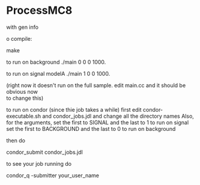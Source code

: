 # ProcessMC8
with gen info


o compile:

make

to run on background
./main 0 0 0 1000.

to run on signal modelA
./main 1 0 0 1000.

(right now it doesn't run on the full sample.  edit main.cc and it should be obvious now\
 to change this)

to run on condor (since thie job takes a while)
first edit condor-executable.sh and condor_jobs.jdl and change all the directory names
Also, for the arguments, set the first to SIGNAL and the last to 1 to run on signal
set the first to BACKGROUND and the last to 0 to run on background


then do

condor_submit condor_jobs.jdl


to see your job running do

condor_q -submitter your_user_name

